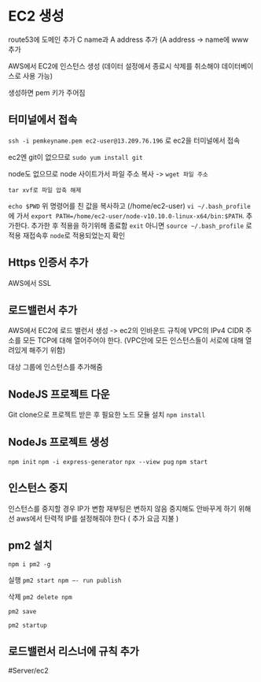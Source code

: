 # EC2 생성
route53에 도메인 추가
C name과 A address 추가
(A address -> name에 www 추가


AWS에서 EC2에 인스턴스 생성
(데이터 설정에서 종료시 삭제를 취소해야 데이터베이스로 사용 가능)

생성하면 pem 키가 주어짐

## 터미널에서 접속
`ssh -i pemkeyname.pem ec2-user@13.209.76.196` 로 ec2을 터미널에서 접속


ec2엔 git이 없으므로
`sudo yum install git` 

node도 없으므로 node 사이트가서 파일 주소 복사
->  `wget 파일 주소`

`tar xvf로 파일 압축 해제 `

`echo $PWD`
위 명령어를 친 값을 복사하고 (/home/ec2-user)
`vi ~/.bash_profile`에 가서 
`export PATH=/home/ec2-user/node-v10.10.0-linux-x64/bin:$PATH`. 추가한다.
추가한 후 적용을 하기위해 종료함 
`exit`
아니면 
`source ~/.bash_profile` 로 적용
재접속후
`node`로 적용되었는지 확인

## Https 인증서 추가
AWS에서 SSL

## 로드밸런서 추가
AWS에서 EC2에 로드 밸런서 생성
-> ec2의 인바운드 규칙에 VPC의 IPv4 CIDR 주소를 모든 TCP에 대해 열어주어야 한다. (VPC안에 모든 인스턴스들이 서로에 대해 열려있게 해주기 위함)

대상 그룹에 인스턴스를 추가해줌

## NodeJS 프로젝트 다운
Git clone으로 프로젝트 받은 후 필요한 노드 모듈 설치
`npm install`

## NodeJs 프로젝트 생성
`npm init`
`npm -i express-generator`
`npx --view pug`
`npm start`



## 인스턴스 중지
인스턴스를 중지할 경우 IP가 변함
재부팅은 변하지 않음
중지해도 안바꾸게 하기 위해선 aws에서 탄력적 IP를 설정해줘야 한다 ( 추가 요금 지불 )

## pm2 설치
`npm i pm2 -g`

실행
`pm2 start npm —- run publish`

삭제
`pm2 delete npm`

`pm2 save`

`pm2 startup`



## 로드밸런서 리스너에 규칙 추가




#Server/ec2